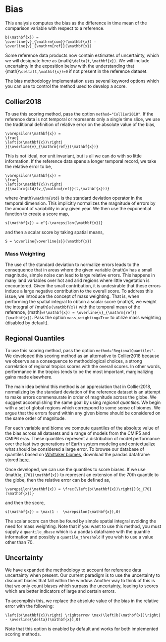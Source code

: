 # Bias

This analysis computes the bias as the difference in time mean of the comparison variable with respect to a reference.

```{math}
b(\mathbf{x}) =
\overline{v}_{\mathrm{com}}(\mathbf{x}) -
\overline{v}_{\mathrm{ref}}(\mathbf{x})
```

Some reference data products now contain estimates of uncertainty, which we will designate here as {math}`\delta(t,\mathbf{x})`. We will include uncertainty in the exposition below with the understanding that {math}`\delta(t,\mathbf{x})=0` if not present in the reference dataset.

The bias methodology implementation uses several keyword options which you can use to control the method used to develop a score.

## Collier2018

To use this scoring method, pass the option `method="Collier2018"`. If the reference data is not temporal or represents only a single time slice, we use the traditional definition of relative error on the absolute value of the bias,

```{math}
\varepsilon(\mathbf{x}) =
\frac{
\left|b(\mathbf{x})\right|
}{\overline{v}_{\mathrm{ref}}(\mathbf{x})}
```

This is not ideal, nor unit invariant, but is all we can do with so little information. If the reference data spans a longer temporal record, we take the relative error to be,

```{math}
\varepsilon(\mathbf{x}) =
\frac{
\left|b(\mathbf{x})\right|
}{\mathrm{std}(v_{\mathrm{ref}}(t,\mathbf{x}))}
```

where {math}`\mathrm{std}` is the standard deviation operator in the temporal dimension. This implicitly normalizes the magnitude of errors by the amount of variability in any given year. We then use the exponential function to create a score map,

```{math}
s(\mathbf{x}) = e^{-\varepsilon(\mathbf{x})}
```

and then a scalar score by taking spatial means,

```{math}
S = \overline{\overline{s}}(\mathbf{x})
```

### Mass Weighting

The use of the standard deviation to normalize errors leads to the consequence that in areas where the given variable {math}`v` has a small magnitude, simple noise can lead to large relative errors. This happens in many land variables over hot and arid regions where little vegetation is encountered. Given the small contribution, it is undesirable that these errors induce a large negative contribution to the overall score. To address this issue, we introduce the concept of mass weighting. That is, when performing the spatial integral to obtain a scalar score {math}`S`, we weight the integral of {math}`s(\mathbf{x})` with the temporal mean of the reference, {math}`w(\mathbf{x}) = \overline{v}_{\mathrm{ref}}(\mathbf{x})`. Pass the option `mass_weighting=True` to utilize mass weighting (disabled by default).

## Regional Quantiles

To use this scoring method, pass the option `method="RegionalQuantiles"`. We developed this scoring method as an alternative to Collier2018 because we observe as a consequence to methodological choices, a strong correlation of regional tropics scores with the overall scores. In other words, performance in the tropics tends to be the most important, marginalizing gains made elsewhere.

The main idea behind this method is an appreciation that in Collier2018, normalizing by the standard deviation of the reference dataset is an attempt to make errors commensurate in order of magnitude across the globe. We suggest accomplishing the same goal by using *regional quantiles*. We begin with a set of global regions which correspond to some sense of biomes. We argue that the errors found within any given biome should be considered on the same order of magnitude.

For each variable and biome we compute quantiles of the absolute value of the bias across all datasets and a range of models from the CMIP5 and CMIP6 eras. These quantiles represent a distribution of model performance over the last two generations of Earth system modeling and contextualize what should be considered a large error. To browse our database of quantiles based on [Whittaker biomes](https://en.wikipedia.org/wiki/Biome#Whittaker_(1962,_1970,_1975)_biome-types), download the pandas dataframe stored [here](https://github.com/rubisco-sfa/ILAMB/raw/master/src/ILAMB/data/quantiles_Whittaker_cmip5v6.parquet).

Once developed, we can use the quantiles to score biases. If we use {math}`q_{70}(\mathbf{x})` to represent an extension of the 70th quantile to the globe, then the relative error can be defined as,

```{math}
\varepsilon(\mathbf{x}) = \frac{\left|b(\mathbf{x})\right|}{q_{70}(\mathbf{x})}
```

and then the score,

```{math}
s(\mathbf{x}) = \max(1 -  \varepsilon(\mathbf{x}),0)
```

The scalar score can then be found by simple spatial integral avoiding the need for mass weighting. Note that if you want to use this method, you must supply a `quantile_dbase` which is a pandas dataframe with the quantile information and possibly a `quantile_threshold` if you wish to use a value other than 70.

## Uncertainty

We have expanded the methodology to account for reference data uncertainty when present. Our current paradigm is to use the uncertainty to discount biases that fall within the window. Another way to think of this is that we only count biases which surpass the uncertainty, leading to scores which are better indicators of large and certain errors.

To accomplish this, we replace the absolute value of the bias in the relative error with the following:

```{math}
\left|b(\mathbf{x})\right| \rightarrow \max(\left|b(\mathbf{x})\right| - \overline{\delta}(\mathbf{x}),0)
```

Note that this option is enabled by default and works for both implemented scoring methods.
